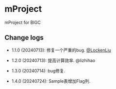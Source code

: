 # mProject

mProject for BIGC

## Change logs

* 1.1.0 (20240713): 修复一个严重的bug. [@LockenLiu](https://github.com/LockenLiu)

* 1.2.0 (20240713): 提高计算效率. @lizhihao

* 1.3.0 (20240714): bug修复.

* 1.4.0 (20240724): Sample表增加Flag列.
